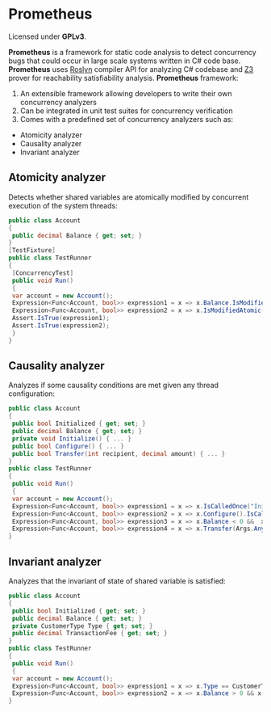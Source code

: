 # Prometheus

Licensed under **GPLv3**.

**Prometheus** is a framework for static code analysis to detect concurrency bugs that could occur in large scale systems written in C# code base.
**Prometheus** uses [Roslyn](https://github.com/dotnet/roslyn) compiler API for analyzing C# codebase and [Z3](https://github.com/Z3Prover/z3) prover for reachability satisfiability analysis.
**Prometheus** framework: 
1. An extensible framework allowing developers to write their own concurrency analyzers
2. Can be integrated in unit test suites for concurrency verification
3. Comes with a predefined set of concurrency analyzers such as:
 * Atomicity analyzer
 * Causality analyzer
 * Invariant analyzer
 
## Atomicity analyzer
Detects whether shared variables are atomically modified by concurrent execution of the system threads:

```csharp
public class Account
{
 public decimal Balance { get; set; }
}
[TestFixture]
public class TestRunner
{
 [ConcurrencyTest]
 public void Run()
 {
 var account = new Account();
 Expression<Func<Account, bool>> expression1 = x => x.Balance.IsModifiedAtomic();
 Expression<Func<Account, bool>> expression2 = x => x.IsModifiedAtomic("id");
 Assert.IsTrue(expression1);
 Assert.IsTrue(expression2);
 }
}
```

## Causality analyzer
Analyzes if some causality conditions are met given any thread configuration:

```csharp
public class Account
{
 public bool Initialized { get; set; }
 public decimal Balance { get; set; }
 private void Initialize() { ... }
 public bool Configure() { ... }
 public bool Transfer(int recipient, decimal amount) { ... }
}
public class TestRunner
{
 public void Run()
 {
 var account = new Account();
 Expression<Func<Account, bool>> expression1 = x => x.IsCalledOnce("Initialize");
 Expression<Func<Account, bool>> expression2 = x => x.Configure().IsCalledOnce();
 Expression<Func<Account, bool>> expression3 = x => x.Balance < 0 &&  x.Transfer(Args.Any<int>(), Args.Any<decimal>()).IsNotCalled();
 Expression<Func<Account, bool>> expression4 = x => x.Transfer(Args.Any<int>(), Args.Any<decimal>()).IsNotCalledBefore(x => x.Initialized);
}
```

## Invariant analyzer
Analyzes that the invariant of state of shared variable is satisfied:

```csharp
public class Account
{
 public bool Initialized { get; set; }
 public decimal Balance { get; set; }
 private CustomerType Type { get; set; }
 public decimal TransactionFee { get; set; }
}
public class TestRunner
{
 public void Run()
 {
 var account = new Account();
 Expression<Func<Account, bool>> expression1 = x => x.Type == CustomerType.VIP && x.TransactionFee > 20;
 Expression<Func<Account, bool>> expression2 = x => x.Balance > 0 && x.Initialized;
}
```
